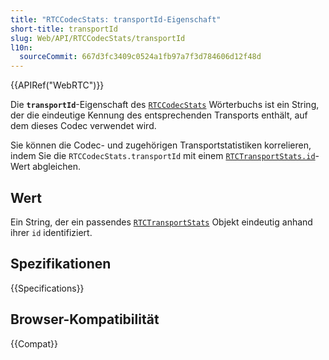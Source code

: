 ```yaml
---
title: "RTCCodecStats: transportId-Eigenschaft"
short-title: transportId
slug: Web/API/RTCCodecStats/transportId
l10n:
  sourceCommit: 667d3fc3409c0524a1fb97a7f3d784606d12f48d
---
```


{{APIRef("WebRTC")}}

Die **`transportId`**-Eigenschaft des [`RTCCodecStats`](/de/docs/Web/API/RTCCodecStats) Wörterbuchs ist ein String, der die eindeutige Kennung des entsprechenden Transports enthält, auf dem dieses Codec verwendet wird.

Sie können die Codec- und zugehörigen Transportstatistiken korrelieren, indem Sie die `RTCCodecStats.transportId` mit einem [`RTCTransportStats.id`](/de/docs/Web/API/RTCTransportStats/id)-Wert abgleichen.

## Wert

Ein String, der ein passendes [`RTCTransportStats`](/de/docs/Web/API/RTCTransportStats) Objekt eindeutig anhand ihrer `id` identifiziert.

## Spezifikationen

{{Specifications}}

## Browser-Kompatibilität

{{Compat}}
